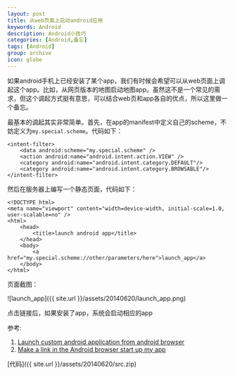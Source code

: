 ```yaml
---
layout: post
title: 从web页面上启动android应用
keywords: Android
description: Android小技巧
categories: [Android,备忘]
tags: [Android]
group: archive
icon: globe
---
```

如果android手机上已经安装了某个app，我们有时候会希望可以从web页面上调起这个app。比如，从网页版本的地图启动地图app。虽然这不是一个常见的需求，但这个调起方式挺有意思，可以结合web页和app各自的优点，所以这里做一个备忘。

最基本的调起其实非常简单。首先，在app的manifest中定义自己的scheme，不妨定义为`my.special.scheme`。代码如下：

	<intent-filter>
		<data android:scheme="my.special.scheme" />
		<action android:name="android.intent.action.VIEW" />
		<category android:name="android.intent.category.DEFAULT"/>
		<category android:name="android.intent.category.BROWSABLE"/>
	</intent-filter>

然后在服务器上编写一个静态页面，代码如下：

	<!DOCTYPE html>
	<meta name="viewport" content="width=device-width, initial-scale=1.0, user-scalable=no" />
	<html>
		<head>
			<title>launch android app</title>
		</head>
		<body>
			<a href="my.special.scheme://other/parameters/here">launch_app</a>
		</body>
	</html>

页面截图：

![launch_app]({{ site.url }}/assets/20140620/launch_app.png)

点击链接后，如果安装了app，系统会启动相应的app

参考:

1. [Launch custom android application from android browser](http://stackoverflow.com/questions/2958701/launch-custom-android-application-from-android-browser)
2. [Make a link in the Android browser start up my app](http://stackoverflow.com/questions/3469908/make-a-link-in-the-android-browser-start-up-my-app)


[代码]({{ site.url }}/assets/20140620/src.zip)
